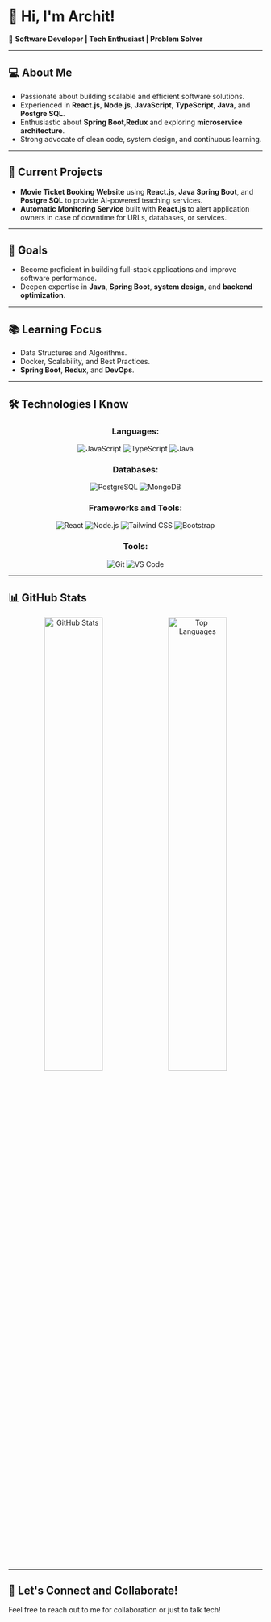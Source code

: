 # 👋 Hi, I'm Archit!

🌟 **Software Developer | Tech Enthusiast | Problem Solver**

---

## 💻 About Me
- Passionate about building scalable and efficient software solutions.
- Experienced in **React.js**, **Node.js**, **JavaScript**, **TypeScript**, **Java**, and **Postgre SQL**.
- Enthusiastic about **Spring Boot**,**Redux** and exploring **microservice architecture**.
- Strong advocate of clean code, system design, and continuous learning.

---

## 🚀 Current Projects
- **Movie Ticket Booking Website** using **React.js**, **Java Spring Boot**, and **Postgre SQL** to provide AI-powered teaching services.
- **Automatic Monitoring Service** built with **React.js** to alert application owners in case of downtime for URLs, databases, or services.

---

## 🎯 Goals
- Become proficient in building full-stack applications and improve software performance.
- Deepen expertise in **Java**, **Spring Boot**, **system design**, and **backend optimization**.

---

## 📚 Learning Focus
- Data Structures and Algorithms.
- Docker, Scalability, and Best Practices.
- **Spring Boot**, **Redux**, and **DevOps**.

---

## 🛠️ Technologies I Know
<div align="center">

### Languages:
![JavaScript](https://img.shields.io/badge/JavaScript-F7DF1E?style=for-the-badge&logo=javascript&logoColor=black)
![TypeScript](https://img.shields.io/badge/TypeScript-007ACC?style=for-the-badge&logo=typescript&logoColor=white)
![Java](https://img.shields.io/badge/Java-007396?style=for-the-badge&logo=java&logoColor=white)

### Databases:
![PostgreSQL](https://img.shields.io/badge/PostgreSQL-316192?style=for-the-badge&logo=postgresql&logoColor=white)
![MongoDB](https://img.shields.io/badge/MongoDB-47A248?style=for-the-badge&logo=mongodb&logoColor=white)

### Frameworks and Tools:
![React](https://img.shields.io/badge/React-61DAFB?style=for-the-badge&logo=react&logoColor=black)
![Node.js](https://img.shields.io/badge/Node.js-339933?style=for-the-badge&logo=nodedotjs&logoColor=white)
![Tailwind CSS](https://img.shields.io/badge/Tailwind_CSS-06B6D4?style=for-the-badge&logo=tailwind-css&logoColor=white)
![Bootstrap](https://img.shields.io/badge/Bootstrap-7952B3?style=for-the-badge&logo=bootstrap&logoColor=white)

### Tools:
![Git](https://img.shields.io/badge/Git-F05032?style=for-the-badge&logo=git&logoColor=white)
![VS Code](https://img.shields.io/badge/VS_Code-007ACC?style=for-the-badge&logo=visualstudiocode&logoColor=white)

</div>

---

## 📊 GitHub Stats
<div align="center">
  <img src="https://github-readme-stats.vercel.app/api?username=your-username&show_icons=true&theme=radical" alt="GitHub Stats" width="48%">
  <img src="https://github-readme-stats.vercel.app/api/top-langs/?username=your-username&layout=compact&theme=radical" alt="Top Languages" width="48%">
</div>

---

## 🔗 Let's Connect and Collaborate!
Feel free to reach out to me for collaboration or just to talk tech!
